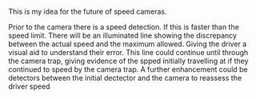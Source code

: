 This is my idea for the future of speed cameras.

Prior to the camera there is a speed detection. If this is faster than the speed limit.
There  will be an illuminated line showing the discrepancy between the actual speed and the 
maximum allowed. Giving the driver a visual aid to understand their error.
This line could continue until through the camera trap, giving evidence of the
spped initially travelling at if they continued to speed by the camera trap.
A further enhancement could be detectors between the initial dectector and the camera
to reassess the driver speed
